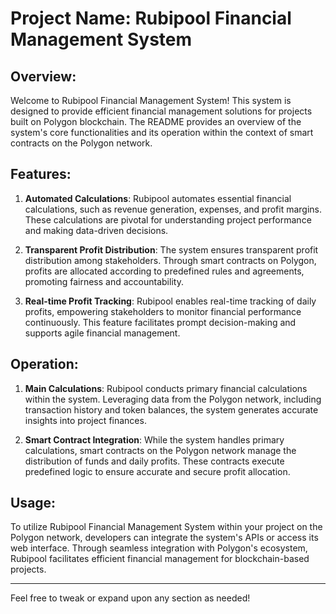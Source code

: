 # Project Name: Rubipool Financial Management System

## Overview:
Welcome to Rubipool Financial Management System! This system is designed to provide efficient financial management solutions for projects built on Polygon blockchain. The README provides an overview of the system's core functionalities and its operation within the context of smart contracts on the Polygon network.

## Features:
1. **Automated Calculations**: Rubipool automates essential financial calculations, such as revenue generation, expenses, and profit margins. These calculations are pivotal for understanding project performance and making data-driven decisions.

2. **Transparent Profit Distribution**: The system ensures transparent profit distribution among stakeholders. Through smart contracts on Polygon, profits are allocated according to predefined rules and agreements, promoting fairness and accountability.

3. **Real-time Profit Tracking**: Rubipool enables real-time tracking of daily profits, empowering stakeholders to monitor financial performance continuously. This feature facilitates prompt decision-making and supports agile financial management.

## Operation:
1. **Main Calculations**: Rubipool conducts primary financial calculations within the system. Leveraging data from the Polygon network, including transaction history and token balances, the system generates accurate insights into project finances.

2. **Smart Contract Integration**: While the system handles primary calculations, smart contracts on the Polygon network manage the distribution of funds and daily profits. These contracts execute predefined logic to ensure accurate and secure profit allocation.

## Usage:
To utilize Rubipool Financial Management System within your project on the Polygon network, developers can integrate the system's APIs or access its web interface. Through seamless integration with Polygon's ecosystem, Rubipool facilitates efficient financial management for blockchain-based projects.

--- 

Feel free to tweak or expand upon any section as needed!
